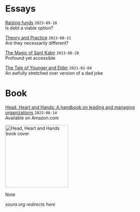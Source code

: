 # Essays
[Raising funds](essays/raisingFunds.md) `2023-09-10`  
Is debt a viable option?

[Theory and Practice](essays/theoryAndPractice.md) `2023-08-31`   
Are they necessarily different?

[The Magic of Sant Kabir](essays/kabirVaani.md) `2023-08-28`  
Profound yet accessible

[The Tale of Younger and Elder](essays/youngerAndElder.md) `2021-02-04`  
An awfully stretched over version of a dad joke

# Book
[Head, Heart and Hands: A handbook on leading and managing organizations](https://www.amazon.com/dp/B0CFRDTV12) `2023-08-14`     
Available on Amazon.com

<img src = "https://github.com/soura-b/soura-b.github.io/assets/20471068/1b946035-c98a-42b5-9ab6-19b9451bf612" alt="Head, Heart and Hands book cover" width="200">

> [!Note]
> _soura.org redirects here_

